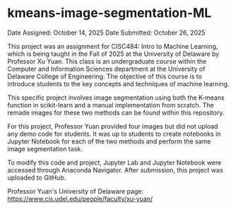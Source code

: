 # kmeans-image-segmentation-ML
Date Assigned: October 14, 2025 Date Submitted: October 26, 2025

This project was an assignment for CISC484: Intro to Machine Learning, which is being taught in the Fall of 2025 at the University of Delaware by Professor Xu Yuan. This class is an undergraduate course within the Computer and Information Sciences department at the University of Delaware College of Engineering. The objective of this course is to introduce students to the key concepts and techniques of machine learning.

This specific project involves image segmentation using both the K-means function in scikit-learn and a manual implementation from scratch. The remade images for these two methods can be found within this repository. 

For this project, Professor Yuan provided four images but did not upload any demo code for students. It was up to students to create notebooks in Jupyter Notebook for each of the two methods and perform the same image segmentation task.

To modify this code and project, Jupyter Lab and Jupyter Notebook were accessed through Anaconda Navigator. After submission, this project was uploaded to GitHub.

Professor Yuan's University of Delaware page: https://www.cis.udel.edu/people/faculty/xu-yuan/